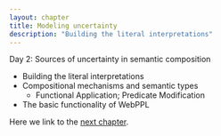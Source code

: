 ```yaml
---
layout: chapter
title: Modeling uncertainty
description: "Building the literal interpretations"
---
```


Day 2: Sources of uncertainty in semantic composition

  - Building the literal interpretations
  - Compositional mechanisms and semantic types
    - Functional Application; Predicate Modification 
  - The basic functionality of WebPPL

Here we link to the [next chapter](3-typing.html).